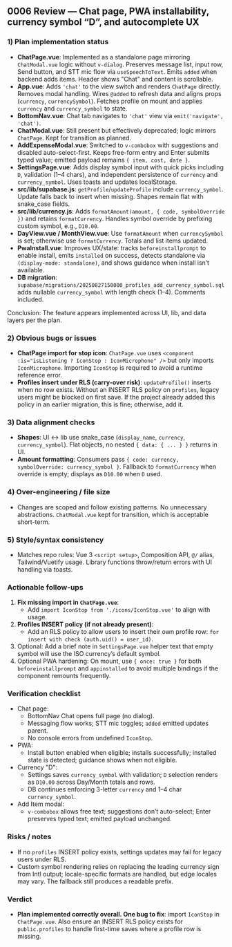 ## 0006 Review — Chat page, PWA installability, currency symbol “D”, and autocomplete UX

### 1) Plan implementation status
- **ChatPage.vue**: Implemented as a standalone page mirroring `ChatModal.vue` logic without `v-dialog`. Preserves message list, input row, Send button, and STT mic flow via `useSpeechToText`. Emits `added` when backend adds items. Header shows "Chat" and content is scrollable.
- **App.vue**: Adds `'chat'` to the view switch and renders `ChatPage` directly. Removes modal handling. Wires `@added` to refresh data and aligns props (`currency`, `currencySymbol`). Fetches profile on mount and applies `currency` and `currency_symbol` to state.
- **BottomNav.vue**: Chat tab navigates to `'chat'` view via `emit('navigate', 'chat')`.
- **ChatModal.vue**: Still present but effectively deprecated; logic mirrors `ChatPage`. Kept for transition as planned.
- **AddExpenseModal.vue**: Switched to `v-combobox` with suggestions and disabled auto-select-first. Keeps free-form entry and Enter submits typed value; emitted payload remains `{ item, cost, date }`.
- **SettingsPage.vue**: Adds display symbol input with quick picks including `D`, validation (1–4 chars), and independent persistence of `currency` and `currency_symbol`. Uses toasts and updates localStorage.
- **src/lib/supabase.js**: `getProfile`/`updateProfile` include `currency_symbol`. Update falls back to insert when missing. Shapes remain flat with snake_case fields.
- **src/lib/currency.js**: Adds `formatAmount(amount, { code, symbolOverride })` and retains `formatCurrency`. Handles symbol override by prefixing custom symbol, e.g., `D10.00`.
- **DayView.vue / MonthView.vue**: Use `formatAmount` when `currencySymbol` is set; otherwise use `formatCurrency`. Totals and list items updated.
- **PwaInstall.vue**: Improves UX/state: tracks `beforeinstallprompt` to enable install, emits `installed` on success, detects standalone via `(display-mode: standalone)`, and shows guidance when install isn’t available.
- **DB migration**: `supabase/migrations/20250827150000_profiles_add_currency_symbol.sql` adds nullable `currency_symbol` with length check (1–4). Comments included.

Conclusion: The feature appears implemented across UI, lib, and data layers per the plan.

### 2) Obvious bugs or issues
- **ChatPage import for stop icon**: `ChatPage.vue` uses `<component :is="isListening ? IconStop : IconMicrophone" />` but only imports `IconMicrophone`. Importing `IconStop` is required to avoid a runtime reference error.
- **Profiles insert under RLS (carry-over risk)**: `updateProfile()` inserts when no row exists. Without an INSERT RLS policy on `profiles`, legacy users might be blocked on first save. If the project already added this policy in an earlier migration, this is fine; otherwise, add it.

### 3) Data alignment checks
- **Shapes**: UI <-> lib use snake_case (`display_name`, `currency`, `currency_symbol`). Flat objects, no nested `{ data: { ... } }` returns in UI.
- **Amount formatting**: Consumers pass `{ code: currency, symbolOverride: currency_symbol }`. Fallback to `formatCurrency` when override is empty; displays as `D10.00` when `D` used.

### 4) Over-engineering / file size
- Changes are scoped and follow existing patterns. No unnecessary abstractions. `ChatModal.vue` kept for transition, which is acceptable short-term.

### 5) Style/syntax consistency
- Matches repo rules: Vue 3 `<script setup>`, Composition API, `@/` alias, Tailwind/Vuetify usage. Library functions throw/return errors with UI handling via toasts.

### Actionable follow-ups
1. **Fix missing import in `ChatPage.vue`**:
   - Add `import IconStop from './icons/IconStop.vue'` to align with usage.
2. **Profiles INSERT policy (if not already present)**:
   - Add an RLS policy to allow users to insert their own profile row: `for insert with check (auth.uid() = user_id)`.
3. Optional: Add a brief note in `SettingsPage.vue` helper text that empty symbol will use the ISO currency’s default symbol.
4. Optional PWA hardening: On mount, use `{ once: true }` for both `beforeinstallprompt` and `appinstalled` to avoid multiple bindings if the component remounts frequently.

### Verification checklist
- Chat page:
  - BottomNav Chat opens full page (no dialog).
  - Messaging flow works; STT mic toggles; `added` emitted updates parent.
  - No console errors from undefined `IconStop`.
- PWA:
  - Install button enabled when eligible; installs successfully; installed state is detected; guidance shows when not eligible.
- Currency "D":
  - Settings saves `currency_symbol` with validation; `D` selection renders as `D10.00` across Day/Month totals and rows.
  - DB continues enforcing 3-letter `currency` and 1–4 char `currency_symbol`.
- Add Item modal:
  - `v-combobox` allows free text; suggestions don’t auto-select; Enter preserves typed text; emitted payload unchanged.

### Risks / notes
- If no `profiles` INSERT policy exists, settings updates may fail for legacy users under RLS.
- Custom symbol rendering relies on replacing the leading currency sign from Intl output; locale-specific formats are handled, but edge locales may vary. The fallback still produces a readable prefix.

### Verdict
- **Plan implemented correctly overall. One bug to fix**: import `IconStop` in `ChatPage.vue`. Also ensure an INSERT RLS policy exists for `public.profiles` to handle first-time saves where a profile row is missing.

